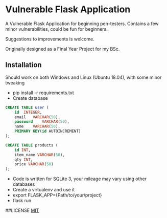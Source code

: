 # Vulnerable Flask Application
A Vulnerable Flask Application for beginning pen-testers. 
Contains a few minor vulnerabilities, could be fun for beginners.

Suggestions to improvements is welcome.

Originally designed as a Final Year Project for my BSc.


## Installation
Should work on both Windows and Linux (Ubuntu 18.04), with some minor tweaking
* pip install -r requirements.txt
* Create database
```sql
CREATE TABLE user (
	id	INTEGER,
	email	VARCHAR(50),
	password	VARCHAR(50),
	name	VARCHAR(50),
	PRIMARY KEY(id AUTOINCREMENT)
);
```

```sql
CREATE TABLE products (
	id INT,
	item_name VARCHAR(50),
	qty INT,
	price VARCHAR(50)
);
```
* Code is written for SQLite 3, your mileage may vary using other databases
* Create a virtualenv and use it
* export FLASK_APP={Path/to/your/project}
* flask run

##LICENSE
[MIT](https://github.com/JFalnes/vulnerable_flask_application/blob/master/LICENSE)
